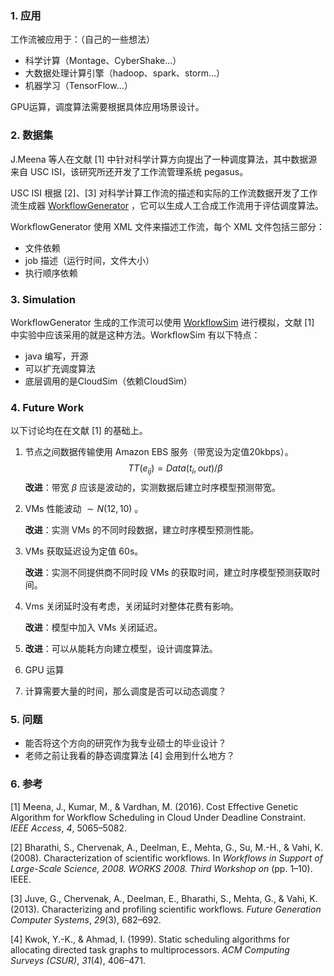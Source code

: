 ### 1. 应用

工作流被应用于：（自己的一些想法）

* 科学计算（Montage、CyberShake...）
* 大数据处理计算引擎（hadoop、spark、storm...）
* 机器学习（TensorFlow...）

GPU运算，调度算法需要根据具体应用场景设计。

### 2. 数据集

J.Meena 等人在文献 [1] 中针对科学计算方向提出了一种调度算法，其中数据源来自 USC ISI，该研究所还开发了工作流管理系统 pegasus。

USC ISI 根据 [2]、[3] 对科学计算工作流的描述和实际的工作流数据开发了工作流生成器 [WorkflowGenerator](https://github.com/pegasus-isi/WorkflowGenerator) ，它可以生成人工合成工作流用于评估调度算法。

WorkflowGenerator 使用 XML 文件来描述工作流，每个 XML 文件包括三部分：

* 文件依赖
* job 描述（运行时间，文件大小）
* 执行顺序依赖

### 3. Simulation

WorkflowGenerator 生成的工作流可以使用 [WorkflowSim](http://workflowsim.org/) 进行模拟，文献 [1] 中实验中应该采用的就是这种方法。WorkflowSim 有以下特点：

* java 编写，开源
* 可以扩充调度算法
* 底层调用的是CloudSim（依赖CloudSim）

### 4. Future Work

以下讨论均在在文献 [1] 的基础上。

1. 节点之间数据传输使用 Amazon EBS 服务（带宽设为定值20kbps）。
   $$
   TT(e_{ij}) = Data(t_i, out)/\beta
   $$
   **改进**：带宽 $\beta$ 应该是波动的，实测数据后建立时序模型预测带宽。

2. VMs 性能波动 $\sim N(12, 10)$ 。

   **改进**：实测 VMs 的不同时段数据，建立时序模型预测性能。

3. VMs 获取延迟设为定值 60s。

   **改进**：实测不同提供商不同时段 VMs 的获取时间，建立时序模型预测获取时间。

4. Vms 关闭延时没有考虑，关闭延时对整体花费有影响。

   **改进**：模型中加入 VMs 关闭延迟。

5. **改进**：可以从能耗方向建立模型，设计调度算法。

6. GPU 运算

7. 计算需要大量的时间，那么调度是否可以动态调度？

### 5. 问题

* 能否将这个方向的研究作为我专业硕士的毕业设计？
* 老师之前让我看的静态调度算法 [4] 会用到什么地方？

### 6. 参考

[1] Meena, J., Kumar, M., & Vardhan, M. (2016). Cost Effective Genetic Algorithm for Workflow Scheduling in Cloud Under Deadline Constraint. *IEEE Access*, *4*, 5065–5082.

[2] Bharathi, S., Chervenak, A., Deelman, E., Mehta, G., Su, M.-H., & Vahi, K. (2008). Characterization of scientific workflows. In *Workflows in Support of Large-Scale Science, 2008. WORKS 2008. Third Workshop on* (pp. 1–10). IEEE.

[3] Juve, G., Chervenak, A., Deelman, E., Bharathi, S., Mehta, G., & Vahi, K. (2013). Characterizing and profiling scientific workflows. *Future Generation Computer Systems*, *29*(3), 682–692.

[4] Kwok, Y.-K., & Ahmad, I. (1999). Static scheduling algorithms for allocating directed task graphs to multiprocessors. *ACM Computing Surveys (CSUR)*, *31*(4), 406–471.
